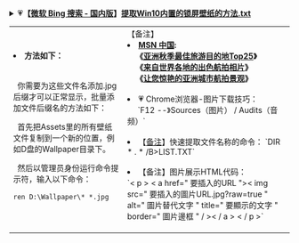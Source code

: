 <details>
    <summary>
    💗<b>【<a href="https://cn.bing.com/?FORM=Z9FD1">微软 Bing 搜索 - 国内版</a>】<a href="https://github.com/taoste/Hello-World/blob/master/images/Wallpaper/提取Win10内置的锁屏壁纸的方法.txt">提取Win10内置的锁屏壁纸的方法.txt</a></b>
     </summary> 
<table>
<tr> <td>
./Wallpaper/20171123181522_c48800.jpg
<img src="https://camo.githubusercontent.com/87f234518811368735f4e6328d978b5362d4bc60/687474703a2f2f717a6f6e657374796c652e6774696d672e636e2f717a6f6e652f717a616374537461746963732f696d67732f32303137313132333138313532325f6334383830302e6a70673f7261773d74727565?raw=true"/>
./Wallpaper/20171122191630_ff8fef.jpg
<img src="https://github.com/taoste/Hello-World/blob/master/images/Wallpaper/20171122191630_ff8fef.jpg?raw=true"/>
./Wallpaper/1494724889278.jpg
<img src="https://github.com/taoste/Hello-World/blob/master/images/Wallpaper/1494724889278.jpg?raw=true"/>
./Wallpaper/QinhuaiRiver_ZH-CN10131273425_1920x1080.jpg
<img src="https://github.com/taoste/Hello-World/blob/master/images/Wallpaper/QinhuaiRiver_ZH-CN10131273425_1920x1080.jpg?raw=true"/>
./Wallpaper/HotAirBalloons_AuburnWA_4K_nimia_787365_1080_HD_ZH-CN379602740.jpg
<img src="https://github.com/taoste/Hello-World/blob/master/images/Wallpaper/HotAirBalloons_AuburnWA_4K_nimia_787365_1080_HD_ZH-CN379602740.jpg?raw=true"/>
<img src="https://github.com/taoste/Hello-World/blob/master/images/Wallpaper/a5140.jpg?raw=true"/>
./Wallpaper/5431c026faad5b08b5003ee586388206.png
<img src="https://github.com/taoste/Hello-World/blob/master/images/Wallpaper/5431c026faad5b08b5003ee586388206.png?raw=true"/>
./Wallpaper/36.jpg
<img src="https://github.com/taoste/Hello-World/blob/master/images/Wallpaper/36.jpg?raw=true"/>
./Wallpaper/10066.jpg
<img src="https://github.com/taoste/Hello-World/blob/master/images/Wallpaper/10066.jpg?raw=true"/>

- tips：**2019年4月13日(Win10锁屏壁纸)**<a href="https://github.com/taoste/Hello-World/raw/master/images/Wallpaper/2019%E5%B9%B44%E6%9C%8813%E6%97%A5(Win10%E9%94%81%E5%B1%8F%E5%A3%81%E7%BA%B8)%E6%89%93%E5%8C%85.7z">打包下载</a>：

./Wallpaper/aa6a.jpg & 竖版/aa6b.jpg
<img src="https://github.com/taoste/Hello-World/blob/master/images/Wallpaper/aa6a.jpg?raw=true"/>
./Wallpaper/42fa.jpg & 竖版/42fb.jpg
<img src="https://github.com/taoste/Hello-World/blob/master/images/Wallpaper/42fa.jpg?raw=true"/>
./Wallpaper/7b5a.jpg & 竖版/7b5b.jpg
<img src="https://github.com/taoste/Hello-World/blob/master/images/Wallpaper/7b5a.jpg?raw=true"/>
./Wallpaper/2c5a.jpg & 竖版/2c5b.jpg
<img src="https://github.com/taoste/Hello-World/blob/master/images/Wallpaper/2c5a.jpg?raw=true"/>

- tips：**2020年8月19日(Win10锁屏壁纸)**<a href="https://github.com/taoste/Hello-World/raw/master/images/Wallpaper/Wallpaper-20200819/Wallpaper-20200819.7z">打包下载</a>：
./Wallpaper-20200819/1bc.jpg & 竖版/1b.jpg
 <a href="https://github.com/taoste/Hello-World/raw/master/images/Wallpaper/Wallpaper-20200819/Wallpaper-20200819.7z">
<img src="https://github.com/taoste/Hello-World/blob/master/images/Wallpaper/Wallpaper-20200819/1bc.jpg?raw=true"/>
 </a>
- tips：**2020年8月25日(七夕壁纸)**<a href="https://cn.bing.com/th?id=OHR.Qixi2020_ZH-CN0736974777_1920x1080.jpg&rf=LaDigue_1920x1080.jpg">Bing官网</a>：
<a href="https://github.com/taoste/Hello-World/raw/master/images/Wallpaper/7x.jpg">
<img src="https://github.com/taoste/Hello-World/blob/master/images/Wallpaper/7x.jpg?raw=true"/>
 </a>
- tips：**2020年9月1日(壁纸)**<a href="https://github.com/taoste/Hello-World/raw/master/images/Wallpaper/Wallpaper-20200901/Wallpaper-20200901.7z">打包下载</a>：
 ./Wallpaper-20200901/ 横版 & 竖版
  <a href="https://github.com/taoste/Hello-World/raw/master/images/Wallpaper/Wallpaper-20200901/Wallpaper-20200901.7z">
<img src="https://github.com/taoste/Hello-World/raw/master/images/Wallpaper/Wallpaper-20200901/22738badf7917af94258bc5b66c298a86f75847d90681430d09f79ad8bcd5da8.jpg?raw=true"/>
 <img src="https://github.com/taoste/Hello-World/raw/master/images/Wallpaper/Wallpaper-20200901/a85be52ac00a87fbad9798dd8f0f3babd4505e34fb4157db0bf7b32f9657f288.jpg?raw=true"/>
 </a>
- tips：**2020年9月3日(壁纸)**<a href="https://github.com/taoste/Hello-World/raw/master/images/Wallpaper/Wallpaper-20200903/Wallpaper-20200903.7z">打包下载</a>：
 ./Wallpaper-20200903/ 横版 & 竖版
  <a href="https://github.com/taoste/Hello-World/raw/master/images/Wallpaper/Wallpaper-20200903/Wallpaper-20200903.7z">
<img src="https://github.com/taoste/Hello-World/raw/master/images/Wallpaper/Wallpaper-20200903/101cb.jpg?raw=true"/>
 <img src="https://github.com/taoste/Hello-World/raw/master/images/Wallpaper/Wallpaper-20200903/14cb.jpg?raw=true"/>
 </a>
- tips：**2020年9月8日(壁纸)**<a href="https://github.com/taoste/Hello-World/raw/master/images/Wallpaper/Wallpaper-20200908/Wallpaper-20200908.7z">打包下载</a>：
 ./Wallpaper-20200908/ 横版 & 竖版
  <a href="https://github.com/taoste/Hello-World/raw/master/images/Wallpaper/Wallpaper-20200908/Wallpaper-20200908.7z">
<img src="https://github.com/taoste/Hello-World/raw/master/images/Wallpaper/Wallpaper-20200908/c66?raw=true"/>
 <img src="https://github.com/taoste/Hello-World/raw/master/images/Wallpaper/Wallpaper-20200908/d88.jpg?raw=true"/>
 </a> 
- tips：**2020年9月15日(壁纸)**<a href="https://github.com/taoste/Hello-World/raw/master/images/Wallpaper/Wallpaper-20200908/Wallpaper-20200908.7z">打包下载</a>：
 ./Wallpaper-20200915/ 横版 & 竖版
  <a href="https://github.com/taoste/Hello-World/raw/master/images/Wallpaper/Wallpaper-20200915/Wallpaper-20200915.7z">
<img src="https://github.com/taoste/Hello-World/raw/master/images/Wallpaper/Wallpaper-20200915/5ec.jpg?raw=true"/>
<img src="https://github.com/taoste/Hello-World/raw/master/images/Wallpaper/Wallpaper-20200915/f0.jpg?raw=true"/>
 <img src="https://github.com/taoste/Hello-World/raw/master/images/Wallpaper/Wallpaper-20200915/6b8.jpg?raw=true"/>
 </a> 
- tips：**2020年9月21日(壁纸)**<a href="https://github.com/taoste/Hello-World/raw/master/images/Wallpaper/Wallpaper-20200921/Wallpaper-20200921.7z">打包下载</a>：
 ./Wallpaper-20200921/ 横版 & 竖版
  <a href="https://github.com/taoste/Hello-World/raw/master/images/Wallpaper/Wallpaper-20200921/Wallpaper-20200921.7z">
<img src="https://github.com/taoste/Hello-World/raw/master/images/Wallpaper/Wallpaper-20200921/63f.jpg?raw=true"/>
<img src="https://github.com/taoste/Hello-World/raw/master/images/Wallpaper/Wallpaper-20200921/64f.jpg?raw=true"/>
 <img src="https://github.com/taoste/Hello-World/raw/master/images/Wallpaper/Wallpaper-20200921/65f.jpg?raw=true"/>
 </a>  
- 《[葡萄牙 海上花园 jardim do mar](https://cn.bing.com/search?q=%E8%91%A1%E8%90%84%E7%89%99+%E6%B5%B7%E4%B8%8A%E8%8A%B1%E5%9B%AD+jardim+do+mar&filters=IsConversation%3A%22True%22+BTWLKey%3A%22MadeiraIslandPortugal%22+BTWLType%3A%22Trivia%22&ensearch=0&FORM=EMSDS0)》 - 国内版 Bing 
><img src="https://www.bing.com/th?id=ABTD38EAAF47E6A4F8D4EEDADB299C67C6938ED9E131B449AEFB4AAD54C51797BCD&qlt=90&pid=InlineBlock?raw=true"/>
>  **葡萄牙马德拉岛海上花园鸟瞰图** <br>
> <br>
>>  **马德拉岛**坐落在距离欧洲大陆西南 805 公里以外的地方，属于葡萄牙某个自治区的一部分。该岛是一座古老火山的顶峰部分，这座火山从北大西洋 6096 米深的海床上升起。由于该岛源自于火山，因此有着众多陡峭的悬崖、海蚀洞、火山渣锥，还有几乎无法抵达的崎岖内部。虽然它只是一小块被高耸悬崖包围的陆地，但这里的居民都主要沿海岸线定居。在该岛的西南海岸，“**海上花园**”充分利用其有限的面积。人们来此欣赏风景如画的环境，并享受一些世界级的冲浪点。
</td></tr> 
 </table>
 </details>

 <table> 
 <tr> 
 <td>
<li><b>方法如下：</b></li>
     <br><br>
&nbsp;&nbsp;你需要为这些文件名添加.jpg后缀才可以正常显示，批量添加文件后缀名的方法如下：<br>

&nbsp;&nbsp;首先把Assets里的所有壁纸文件复制到一个新的位置，例如D盘的Wallpaper目录下。<br>

&nbsp;&nbsp;然后以管理员身份运行命令提示符，输入以下命令：<br>
```
ren D:\Wallpaper\* *.jpg
```
</td>
<td> 【备注】<br>
  <li><b> <a href="https://www.msn.cn/zh-cn">MSN 中国</a>:<br>
      &nbsp;&nbsp;&nbsp;&nbsp;《<a href="https://www.msn.cn/zh-cn/travel/holidays/Lockscreen_Autumn/ar-AAFZbPc?ocid=ems.msn.09162019">亚洲秋季最佳旅游目的地Top25</a>》 <br>
      &nbsp;&nbsp;&nbsp;&nbsp;《<a href="https://www.msn.cn/zh-cn/travel/holidays/Lockscreen_Asia_WorldAerial/ss-BB15hiX8?ocid=ems.msn.aerialasia">来自世界各地的出色航拍相片</a>》<br>
      &nbsp;&nbsp;&nbsp;&nbsp;《<a href="https://www.msn.cn/zh-cn/travel/holidays/Lockscreen_Asia_AerialViews/ss-BB15h2rD?ocid=ems.msn.aerialasia">让您惊艳的亚洲城市航拍景观</a>》</b>
 </li>
    <br>
   <li> 💗  Chrome浏览器-图片下载技巧：<br>    
&nbsp;&nbsp;&nbsp;&nbsp; `F12 --》Sources（图片） / Audits（音频）` </li><br>
  <li>【<a href="https://github.com/taoste/Hello-World/tree/master/eBook/QiuYePPT" title="">备注</a>】快速提取文件名称的命令： `DIR  * . * /B>LIST.TXT` </li>
    <br>
  <li>【备注】图片展示HTML代码：<br> `< p > < a href=" 要插入的URL ">< img src=" 要插入的圖片URL.jpg?raw=true " alt=" 圖片替代文字 " title=" 要顯示的文字 " border=" 圖片邊框 " / >< / a > < / p >` </li>
      <br>
</td>
</tr> 
 </table>
